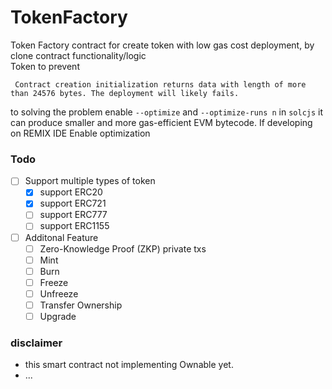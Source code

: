 # TokenFactory
Token Factory contract for create token with low gas cost deployment, by clone contract functionality/logic  
Token to prevent  
```
 Contract creation initialization returns data with length of more than 24576 bytes. The deployment will likely fails.
```
to solving the problem enable `--optimize` and `--optimize-runs n` in `solcjs` it can produce smaller and more gas-efficient EVM bytecode.
If developing on REMIX IDE Enable optimization

### Todo

- [ ] Support multiple types of token 
  - [X] support ERC20
  - [X] support ERC721
  - [ ] support ERC777
  - [ ] support ERC1155
- [ ] Additonal Feature  
  - [ ] Zero-Knowledge Proof (ZKP) private txs  
  - [ ] Mint  
  - [ ] Burn  
  - [ ] Freeze  
  - [ ] Unfreeze  
  - [ ] Transfer Ownership  
  - [ ] Upgrade  

### disclaimer 
- this smart contract not implementing Ownable yet.  
- ...
